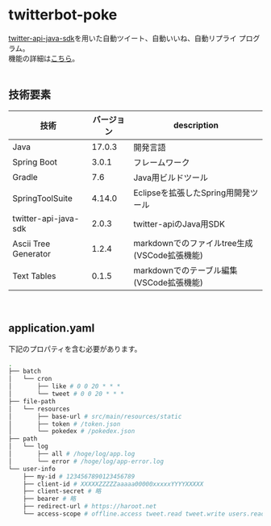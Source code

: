 # twitterbot-poke
[twitter-api-java-sdk](https://github.com/twitterdev/twitter-api-java-sdk)を用いた自動ツイート、自動いいね、自動リプライ プログラム。<br>
機能の詳細は[こちら](https://haroot.net/bot)。<br>
<br>

## 技術要素

| 技術                 | バージョン | description                                  |
| -------------------- | ---------- | -------------------------------------------- |
| Java                 | 17.0.3     | 開発言語                                     |
| Spring Boot          | 3.0.1      | フレームワーク                               |
| Gradle               | 7.6        | Java用ビルドツール                           |
| SpringToolSuite      | 4.14.0     | Eclipseを拡張したSpring用開発ツール          |
| twitter-api-java-sdk | 2.0.3      | twitter-apiのJava用SDK                       |
| Ascii Tree Generator | 1.2.4      | markdownでのファイルtree生成(VSCode拡張機能) |
| Text Tables          | 0.1.5      | markdownでのテーブル編集(VSCode拡張機能)     |
<br>

## application.yaml

下記のプロパティを含む必要があります。

```sh
.
├── batch
│   └── cron
│       ├── like # 0 0 20 * * *
│       └── tweet # 0 0 20 * * *
├── file-path
│   └── resources
│       ├── base-url # src/main/resources/static
│       ├── token # /token.json
│       └── pokedex # /pokedex.json
├── path
│   └── log
│       ├── all # /hoge/log/app.log
│       └── error # /hoge/log/app-error.log
└── user-info
    ├── my-id # 1234567890123456789
    ├── client-id # XXXXXZZZZZaaaaa00000xxxxxYYYYXXXXX
    ├── client-secret # 略
    ├── bearer # 略
    ├── redirect-url # https://haroot.net
    └── access-scope # offline.access tweet.read tweet.write users.read like.write
```
